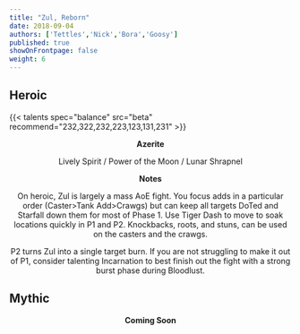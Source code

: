 ```yaml
---
title: "Zul, Reborn"
date: 2018-09-04
authors: ['Tettles','Nick','Bora','Goosy']
published: true
showOnFrontpage: false
weight: 6
---
```


## Heroic
{{< talents spec="balance" src="beta" recommend="232,322,232,223,123,131,231" >}}

<center>
<b>Azerite</b>
  
Lively Spirit / Power of the Moon / Lunar Shrapnel

<b>Notes</b>

On heroic, Zul is largely a mass AoE fight. You focus adds in a particular 
order (Caster>Tank Add>Crawgs) but can keep all targets DoTed and Starfall 
down them for most of Phase 1. Use Tiger Dash to move to soak locations quickly in
P1 and P2. Knockbacks, roots, and stuns, can be used on the casters and the 
crawgs.

P2 turns Zul into a single target burn. If you are not struggling to make it out
of P1, consider talenting Incarnation to best finish out the fight with a strong 
burst phase during Bloodlust.

</center>


## Mythic

<center>
  <b>Coming Soon</b>
</center>

